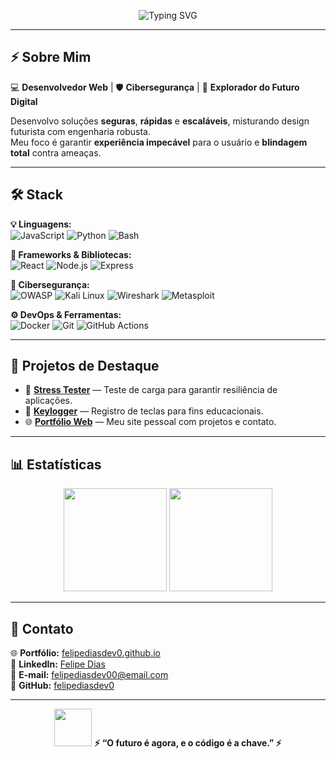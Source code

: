 <!-- Banner Cyberpunk Animado -->
<p align="center">
  <img src="https://readme-typing-svg.demolab.com?font=Share+Tech+Mono&size=28&duration=4000&pause=1000&color=FF00E4&center=true&vCenter=true&width=850&lines=%F0%9F%94%90+Bem-vindo+ao+Mainframe+do+Felipe+Dias+%F0%9F%94%90;Desenvolvedor+Web+Full+Stack;Especialista+em+Ciberseguran%C3%A7a;Performance+%26+Prote%C3%A7%C3%A3o+em+Primeiro+Lugar;Interface+100%25+Neon" alt="Typing SVG">
</p>

---

## ⚡ Sobre Mim
💻 **Desenvolvedor Web** | 🛡 **Cibersegurança** | 🌌 **Explorador do Futuro Digital**

Desenvolvo soluções **seguras**, **rápidas** e **escaláveis**, misturando design futurista com engenharia robusta.  
Meu foco é garantir **experiência impecável** para o usuário e **blindagem total** contra ameaças.

---

## 🛠️ Stack

**💡 Linguagens:**  
![JavaScript](https://img.shields.io/badge/JavaScript-0a0a0a?style=for-the-badge&logo=javascript&logoColor=F7DF1E)
![Python](https://img.shields.io/badge/Python-0a0a0a?style=for-the-badge&logo=python&logoColor=3776AB)
![Bash](https://img.shields.io/badge/Bash-0a0a0a?style=for-the-badge&logo=gnubash&logoColor=4EAA25)

**🧩 Frameworks & Bibliotecas:**  
![React](https://img.shields.io/badge/React-0a0a0a?style=for-the-badge&logo=react&logoColor=61DAFB)
![Node.js](https://img.shields.io/badge/Node.js-0a0a0a?style=for-the-badge&logo=nodedotjs&logoColor=339933)
![Express](https://img.shields.io/badge/Express-0a0a0a?style=for-the-badge&logo=express&logoColor=white)

**🔐 Cibersegurança:**  
![OWASP](https://img.shields.io/badge/OWASP-0a0a0a?style=for-the-badge&logo=owasp&logoColor=white)
![Kali Linux](https://img.shields.io/badge/Kali%20Linux-0a0a0a?style=for-the-badge&logo=kalilinux&logoColor=blue)
![Wireshark](https://img.shields.io/badge/Wireshark-0a0a0a?style=for-the-badge&logo=wireshark&logoColor=1679A7)
![Metasploit](https://img.shields.io/badge/Metasploit-0a0a0a?style=for-the-badge&logo=metasploit&logoColor=FF00E4)

**⚙ DevOps & Ferramentas:**  
![Docker](https://img.shields.io/badge/Docker-0a0a0a?style=for-the-badge&logo=docker&logoColor=2496ED)
![Git](https://img.shields.io/badge/Git-0a0a0a?style=for-the-badge&logo=git&logoColor=F05032)
![GitHub Actions](https://img.shields.io/badge/GitHub%20Actions-0a0a0a?style=for-the-badge&logo=githubactions&logoColor=2088FF)

---

## 🚀 Projetos de Destaque
- 🔐 **[Stress Tester](https://github.com/felipediasdev0/stress-tester)** — Teste de carga para garantir resiliência de aplicações.  
- 🧰 **[Keylogger](https://github.com/felipediasdev0/keylogger)** — Registro de teclas para fins educacionais.  
- 🌐 **[Portfólio Web](https://felipediasdev0.github.io/)** — Meu site pessoal com projetos e contato.

---

## 📊 Estatísticas 

<p align="center">
  <img src="https://github-readme-streak-stats.herokuapp.com/?user=felipediasdev0&theme=highcontrast&ring=FF00E4&fire=00FFF7&currStreakLabel=00FFF7" height="165"/>
  <img src="https://github-readme-stats.vercel.app/api/top-langs/?username=felipediasdev0&layout=compact&title_color=FF00E4&text_color=FFFFFF&bg_color=0a0a0a&icon_color=00FFF7" height="165"/>
</p>

---

## 📡 Contato
🌐 **Portfólio:** [felipediasdev0.github.io](https://felipediasdev0.github.io/)  
💼 **LinkedIn:** [Felipe Dias](https://linkedin.com/in/felipediasdev00)  
📧 **E-mail:** [felipediasdev00@email.com](mailto:felipediasdev00@email.com)  
🐙 **GitHub:** [felipediasdev0](https://github.com/felipediasdev0)  

---

<p align="center">
  <img src="https://media.giphy.com/media/xT1XGNBG2dYlYq3nNS/giphy.gif" width="60">  
  <strong>⚡ “O futuro é agora, e o código é a chave.” ⚡</strong>
</p>
